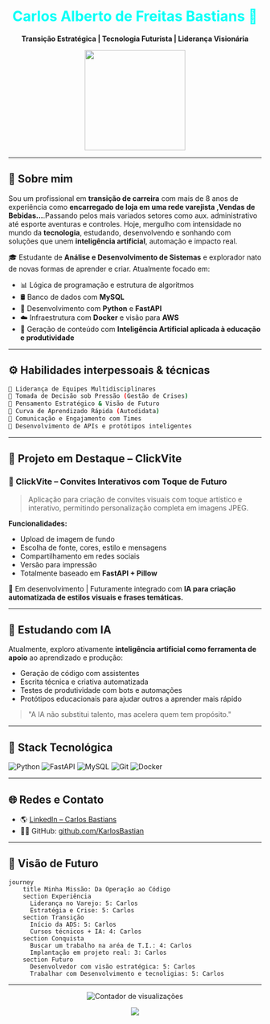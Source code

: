 
<!-- HEADER -->
<h1 align="center" style="color:#00fff7">Carlos Alberto de Freitas Bastians 🚀</h1>
<p align="center"><strong>Transição Estratégica | Tecnologia Futurista | Liderança Visionária</strong></p>
<p align="center">
  <img src="https://media.giphy.com/media/qgQUggAC3Pfv687qPC/giphy.gif" width="200" />
</p>

---

## 🌌 Sobre mim

Sou um profissional em **transição de carreira** com mais de 8 anos de experiência como **encarregado de loja em uma rede varejista ,Vendas de Bebidas...**.Passando pelos mais variados setores como aux. administrativo até esporte aventuras e controles. Hoje, mergulho com intensidade no mundo da **tecnologia**, estudando, desenvolvendo e sonhando com soluções que unem **inteligência artificial**, automação e impacto real.

🎓 Estudante de **Análise e Desenvolvimento de Sistemas** e explorador nato de novas formas de aprender e criar. Atualmente focado em:

- 📊 Lógica de programação e estrutura de algoritmos
- 🛢️ Banco de dados com **MySQL**
- 🤖 Desenvolvimento com **Python** e **FastAPI**
- ☁️ Infraestrutura com **Docker** e visão para **AWS**
- 🧠 Geração de conteúdo com **Inteligência Artificial aplicada à educação e produtividade**

---

## ⚙️ Habilidades interpessoais & técnicas

```bash
🔹 Liderança de Equipes Multidisciplinares
🔹 Tomada de Decisão sob Pressão (Gestão de Crises)
🔹 Pensamento Estratégico & Visão de Futuro
🔹 Curva de Aprendizado Rápida (Autodidata)
🔹 Comunicação e Engajamento com Times
🔹 Desenvolvimento de APIs e protótipos inteligentes
```

---

## 🧪 Projeto em Destaque – ClickVite

### 🎉 ClickVite – Convites Interativos com Toque de Futuro

> Aplicação para criação de convites visuais com toque artístico e interativo, permitindo personalização completa em imagens JPEG.

**Funcionalidades:**
- Upload de imagem de fundo
- Escolha de fonte, cores, estilo e mensagens
- Compartilhamento em redes sociais
- Versão para impressão
- Totalmente baseado em **FastAPI + Pillow**

📍 Em desenvolvimento | Futuramente integrado com **IA para criação automatizada de estilos visuais e frases temáticas.**

---

## 🧠 Estudando com IA

Atualmente, exploro ativamente **inteligência artificial como ferramenta de apoio** ao aprendizado e produção:

- Geração de código com assistentes
- Escrita técnica e criativa automatizada
- Testes de produtividade com bots e automações
- Protótipos educacionais para ajudar outros a aprender mais rápido

> "A IA não substitui talento, mas acelera quem tem propósito."

---

## 🧬 Stack Tecnológica

![Python](https://img.shields.io/badge/Python-3.11-blue?logo=python)
![FastAPI](https://img.shields.io/badge/FastAPI-00C7B7?logo=fastapi)
![MySQL](https://img.shields.io/badge/MySQL-4479A1?logo=mysql)
![Git](https://img.shields.io/badge/Git-F05032?logo=git)
![Docker](https://img.shields.io/badge/Docker-2496ED?logo=docker)


---

## 🌐 Redes e Contato

- 🌎 [LinkedIn – Carlos Bastians](https://www.linkedin.com/in/carlos-bastians-b807b0362)
- 👨‍💻 GitHub: [github.com/KarlosBastian](https://github.com/KarlosBastian)

---

## 🎯 Visão de Futuro

```mermaid
journey
    title Minha Missão: Da Operação ao Código
    section Experiência
      Liderança no Varejo: 5: Carlos
      Estratégia e Crise: 5: Carlos
    section Transição
      Início da ADS: 5: Carlos
      Cursos técnicos + IA: 4: Carlos
    section Conquista
      Buscar um trabalho na aréa de T.I.: 4: Carlos
      Implantação em projeto real: 3: Carlos
    section Futuro
      Desenvolvedor com visão estratégica: 5: Carlos
      Trabalhar com Desenvolvimento e tecnoligias: 5: Carlos
```

---

<p align="center">
  <img src="https://komarev.com/ghpvc/?username=KarlosBastian&label=Profile+Views&color=29F1C3&style=flat" alt="Contador de visualizações"/>
</p>

<p align="center">
  <img src="https://readme-typing-svg.herokuapp.com?color=29F1C3&lines=Explorando+Ideias+Futuristas;Construindo+com+Propósito;Tecnologia+com+Alma+Humana" />
</p>
